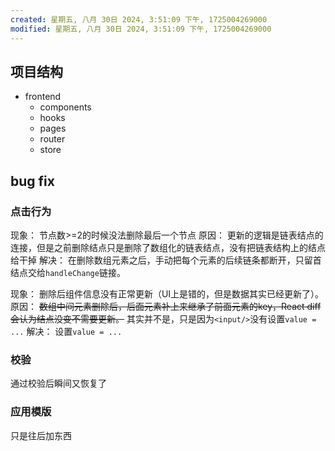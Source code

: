 ```yaml
---
created: 星期五, 八月 30日 2024, 3:51:09 下午, 1725004269000
modified: 星期五, 八月 30日 2024, 3:51:09 下午, 1725004269000
---
```


## 项目结构
- frontend
	- components
	- hooks
	- pages
	- router
	- store


## bug fix
### 点击行为
现象：
节点数>=2的时候没法删除最后一个节点
原因：
更新的逻辑是链表结点的连接，但是之前删除结点只是删除了数组化的链表结点，没有把链表结构上的结点给干掉
解决：
在删除数组元素之后，手动把每个元素的后续链条都断开，只留首结点交给`handleChange`链接。

现象：
删除后组件信息没有正常更新（UI上是错的，但是数据其实已经更新了）。
原因：
~~数组中间元素删除后，后面元素补上来继承了前面元素的key，React diff会认为结点没变不需要更新。~~
其实并不是，只是因为`<input/>`没有设置`value = ...`
解决：
设置`value = ...`

### 校验
通过校验后瞬间又恢复了


### 应用模版
只是往后加东西

